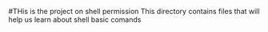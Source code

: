 #THis is the project on shell permission 
This directory contains files that will help us learn about shell basic comands
